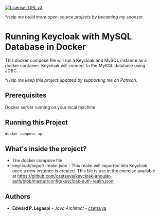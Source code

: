[![License: GPL v3](https://img.shields.io/badge/License-GPLv3-blue.svg)](https://www.gnu.org/licenses/gpl-3.0)

**Help me build more open-source projects by becoming my sponsor.*

# Running Keycloak with MySQL Database in Docker

This docker compose file will run a Keycloak and MySQL instance as a docker container. Keycloak will connect to the MySQL database using JDBC.

**Help me keep this project updated by supporting me on Patreon.*

## Prerequisites

Docker server running on your local machine.

## Running this Project

```sh
docker-compose up
```

## What's inside the project?

 - The docker compose file
 - keycloak/import-realm.json - This realm will imported into Keycloak once a new instance is created. This file is use in the exercise available at https://github.com/czetsuya/keycloak-angular-auth/blob/master/config/keycloak-auth-realm.json.

## Authors

 * **Edward P. Legaspi** - *Java Architect* - [czetsuya](https://github.com/czetsuya)
